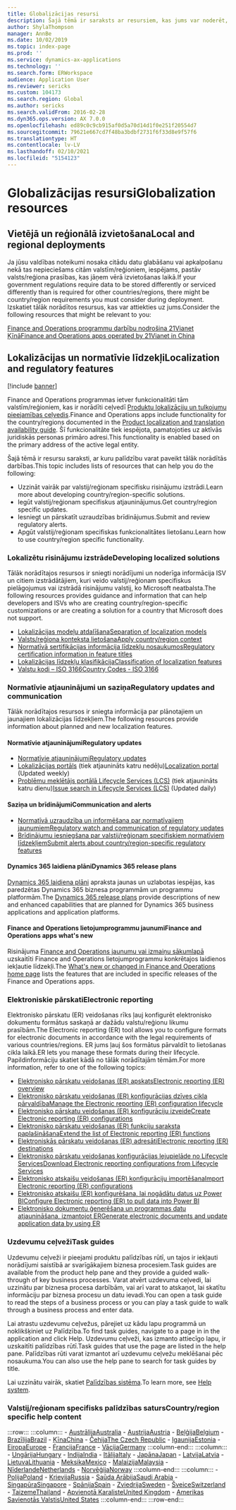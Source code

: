 ```yaml
---
title: Globalizācijas resursi
description: Šajā tēmā ir saraksts ar resursiem, kas jums var noderēt, lai uzzinātu papildinformāciju par valstij/reģionam specifisko funkcionalitāti un piedāvājumiem.
author: ShylaThompson
manager: AnnBe
ms.date: 10/02/2019
ms.topic: index-page
ms.prod: ''
ms.service: dynamics-ax-applications
ms.technology: ''
ms.search.form: ERWorkspace
audience: Application User
ms.reviewer: sericks
ms.custom: 104173
ms.search.region: Global
ms.author: sericks
ms.search.validFrom: 2016-02-28
ms.dyn365.ops.version: AX 7.0.0
ms.openlocfilehash: ed89c0c9cb915af0d5a70d14d1f0e251f20554d7
ms.sourcegitcommit: 79621e667cd7f48ba3bdbf2731f6f33d8e9f57f6
ms.translationtype: HT
ms.contentlocale: lv-LV
ms.lasthandoff: 02/10/2021
ms.locfileid: "5154123"
---
```

# <a name="globalization-resources"></a><span data-ttu-id="0fe70-103">Globalizācijas resursi</span><span class="sxs-lookup"><span data-stu-id="0fe70-103">Globalization resources</span></span>

## <a name="local-and-regional-deployments"></a><span data-ttu-id="0fe70-104">Vietējā un reģionālā izvietošana</span><span class="sxs-lookup"><span data-stu-id="0fe70-104">Local and regional deployments</span></span>
<span data-ttu-id="0fe70-105">Ja jūsu valdības noteikumi nosaka citādu datu glabāšanu vai apkalpošanu nekā tas nepieciešams citām valstīm/reģioniem, iespējams, pastāv valsts/reģiona prasības, kas jāņem vērā izvietošanas laikā.</span><span class="sxs-lookup"><span data-stu-id="0fe70-105">If your government regulations require data to be stored differently or serviced differently than is required for other countries/regions, there might be country/region requirements you must consider during deployment.</span></span> <span data-ttu-id="0fe70-106">Izskatiet tālāk norādītos resursus, kas var attiekties uz jums.</span><span class="sxs-lookup"><span data-stu-id="0fe70-106">Consider the following resources that might be relevant to you:</span></span>

[<span data-ttu-id="0fe70-107">Finance and Operations programmu darbību nodrošina 21Vianet Ķīnā</span><span class="sxs-lookup"><span data-stu-id="0fe70-107">Finance and Operations apps operated by 21Vianet in China</span></span>](https://docs.microsoft.com/dynamics365/unified-operations/dev-itpro/deployment/china-local-deployment)

## <a name="localization-and-regulatory-features"></a><span data-ttu-id="0fe70-108">Lokalizācijas un normatīvie līdzekļi</span><span class="sxs-lookup"><span data-stu-id="0fe70-108">Localization and regulatory features</span></span>

[!include [banner](../includes/banner.md)]

<span data-ttu-id="0fe70-109">Finance and Operations programmas ietver funkcionalitāti tām valstīm/reģioniem, kas ir norādīti ceļvedī [Produktu lokalizāciju un tulkojumu pieejamības ceļvedis](https://aka.ms/dynamics_365_international_availability_deck).</span><span class="sxs-lookup"><span data-stu-id="0fe70-109">Finance and Operations apps include functionality for the country/regions documented in the [Product localization and translation availability guide](https://aka.ms/dynamics_365_international_availability_deck).</span></span> <span data-ttu-id="0fe70-110">Šī funkcionalitāte tiek iespējota, pamatojoties uz aktīvās juridiskās personas primāro adresi.</span><span class="sxs-lookup"><span data-stu-id="0fe70-110">This functionality is enabled based on the primary address of the active legal entity.</span></span> 

<span data-ttu-id="0fe70-111">Šajā tēmā ir resursu saraksti, ar kuru palīdzību varat paveikt tālāk norādītās darbības.</span><span class="sxs-lookup"><span data-stu-id="0fe70-111">This topic includes lists of resources that can help you do the following:</span></span> 
- <span data-ttu-id="0fe70-112">Uzzināt vairāk par valstij/reģionam specifisku risinājumu izstrādi.</span><span class="sxs-lookup"><span data-stu-id="0fe70-112">Learn more about developing country/region-specific solutions.</span></span>
- <span data-ttu-id="0fe70-113">Iegūt valstij/reģionam specifiskus atjauninājumus.</span><span class="sxs-lookup"><span data-stu-id="0fe70-113">Get country/region specific updates.</span></span>
- <span data-ttu-id="0fe70-114">Iesniegt un pārskatīt uzraudzības brīdinājumus.</span><span class="sxs-lookup"><span data-stu-id="0fe70-114">Submit and review regulatory alerts.</span></span>
- <span data-ttu-id="0fe70-115">Apgūt valstij/reģionam specifiskas funkcionalitātes lietošanu.</span><span class="sxs-lookup"><span data-stu-id="0fe70-115">Learn how to use country/region specific functionality.</span></span>

### <a name="developing-localized-solutions"></a><span data-ttu-id="0fe70-116">Lokalizētu risinājumu izstrāde</span><span class="sxs-lookup"><span data-stu-id="0fe70-116">Developing localized solutions</span></span>
<span data-ttu-id="0fe70-117">Tālāk norādītajos resursos ir sniegti norādījumi un noderīga informācija ISV un citiem izstrādātājiem, kuri veido valstij/reģionam specifiskus pielāgojumus vai izstrādā risinājumu valstij, ko Microsoft neatbalsta.</span><span class="sxs-lookup"><span data-stu-id="0fe70-117">The following resources provides guidance and information that can help developers and ISVs who are creating country/region-specific customizations or are creating a solution for a country that Microsoft does not support.</span></span>
-   [<span data-ttu-id="0fe70-118">Lokalizācijas modeļu atdalīšana</span><span class="sxs-lookup"><span data-stu-id="0fe70-118">Separation of localization models</span></span>](separate-localization-models.md)
-   [<span data-ttu-id="0fe70-119">Valsts/reģiona konteksta lietošana</span><span class="sxs-lookup"><span data-stu-id="0fe70-119">Apply country/region context</span></span>](apply-country-context.md)
-   [<span data-ttu-id="0fe70-120">Normatīvā sertifikācijas informācija līdzekļu nosaukumos</span><span class="sxs-lookup"><span data-stu-id="0fe70-120">Regulatory certification information in feature titles</span></span>](regulatory-certifications.md)
-   [<span data-ttu-id="0fe70-121">Lokalizācijas līdzekļu klasifikācija</span><span class="sxs-lookup"><span data-stu-id="0fe70-121">Classification of localization features</span></span>](classify-localization-features.md)
-   [<span data-ttu-id="0fe70-122">Valstu kodi – ISO 3166</span><span class="sxs-lookup"><span data-stu-id="0fe70-122">Country Codes - ISO 3166</span></span>](https://www.iso.org/iso-3166-country-codes.html)

### <a name="regulatory-updates-and-communication"></a><span data-ttu-id="0fe70-123">Normatīvie atjauninājumi un saziņa</span><span class="sxs-lookup"><span data-stu-id="0fe70-123">Regulatory updates and communication</span></span>
<span data-ttu-id="0fe70-124">Tālāk norādītajos resursos ir sniegta informācija par plānotajiem un jaunajiem lokalizācijas līdzekļiem.</span><span class="sxs-lookup"><span data-stu-id="0fe70-124">The following resources provide information about planned and new localization features.</span></span> 

#### <a name="regulatory-updates"></a><span data-ttu-id="0fe70-125">Normatīvie atjauninājumi</span><span class="sxs-lookup"><span data-stu-id="0fe70-125">Regulatory updates</span></span>
-   [<span data-ttu-id="0fe70-126">Normatīvie atjauninājumi</span><span class="sxs-lookup"><span data-stu-id="0fe70-126">Regulatory updates</span></span>](../../../finance/localizations/regulatory-updates.md)
-   <span data-ttu-id="0fe70-127">[Lokalizācijas portāls](https://docs.microsoft.com/dynamics/s-e/) (tiek atjaunināts katru nedēļu)</span><span class="sxs-lookup"><span data-stu-id="0fe70-127">[Localization portal](https://docs.microsoft.com/dynamics/s-e/) (Updated weekly)</span></span>
-   <span data-ttu-id="0fe70-128">[Problēmu meklētājs portālā Lifecycle Services (LCS)](../lifecycle-services/issue-search-lcs.md) (tiek atjaunināts katru dienu)</span><span class="sxs-lookup"><span data-stu-id="0fe70-128">[Issue search in Lifecycle Services (LCS)](../lifecycle-services/issue-search-lcs.md) (Updated daily)</span></span>

#### <a name="communication-and-alerts"></a><span data-ttu-id="0fe70-129">Saziņa un brīdinājumi</span><span class="sxs-lookup"><span data-stu-id="0fe70-129">Communication and alerts</span></span>
-   [<span data-ttu-id="0fe70-130">Normatīvā uzraudzība un informēšana par normatīvajiem jaunumiem</span><span class="sxs-lookup"><span data-stu-id="0fe70-130">Regulatory watch and communication of regulatory updates</span></span>](regulatory-watch-communication.md)
-   [<span data-ttu-id="0fe70-131">Brīdinājumu iesniegšana par valstij/reģionam specifiskiem normatīviem līdzekļiem</span><span class="sxs-lookup"><span data-stu-id="0fe70-131">Submit alerts about country/region-specific regulatory features</span></span>](submit-localization-alerts.md)

#### <a name="dynamics-365-release-plans"></a><span data-ttu-id="0fe70-132">Dynamics 365 laidiena plāni</span><span class="sxs-lookup"><span data-stu-id="0fe70-132">Dynamics 365 release plans</span></span>
<span data-ttu-id="0fe70-133">[Dynamics 365 laidiena plāni](https://docs.microsoft.com/business-applications-release-notes/) apraksta jaunas un uzlabotas iespējas, kas paredzētas Dynamics 365 biznesa programmām un programmu platformām.</span><span class="sxs-lookup"><span data-stu-id="0fe70-133">The [Dynamics 365 release plans](https://docs.microsoft.com/business-applications-release-notes/) provide descriptions of new and enhanced capabilities that are planned for Dynamics 365 business applications and application platforms.</span></span> 

#### <a name="finance-and-operations-apps-whats-new"></a><span data-ttu-id="0fe70-134">Finance and Operations lietojumprogrammu jaunumi</span><span class="sxs-lookup"><span data-stu-id="0fe70-134">Finance and Operations apps what's new</span></span>
<span data-ttu-id="0fe70-135">Risinājuma [Finance and Operations jaunumu vai izmaiņu sākumlapā](../../fin-ops/get-started/whats-new-changed.md) uzskaitīti Finance and Operations lietojumprogrammu konkrētajos laidienos iekļautie līdzekļi.</span><span class="sxs-lookup"><span data-stu-id="0fe70-135">The [What's new or changed in Finance and Operations home page](../../fin-ops/get-started/whats-new-changed.md) lists the features that are included in specific releases of the Finance and Operations apps.</span></span>

### <a name="electronic-reporting"></a><span data-ttu-id="0fe70-136">Elektroniskie pārskati</span><span class="sxs-lookup"><span data-stu-id="0fe70-136">Electronic reporting</span></span>
<span data-ttu-id="0fe70-137">Elektronisko pārskatu (ER) veidošanas rīks ļauj konfigurēt elektronisko dokumentu formātus saskaņā ar dažādu valstu/reģionu likumu prasībām.</span><span class="sxs-lookup"><span data-stu-id="0fe70-137">The Electronic reporting (ER) tool allows you to configure formats for electronic documents in accordance with the legal requirements of various countries/regions.</span></span> <span data-ttu-id="0fe70-138">ER jums ļauj šos formātus pārvaldīt to lietošanas cikla laikā.</span><span class="sxs-lookup"><span data-stu-id="0fe70-138">ER lets you manage these formats during their lifecycle.</span></span> <span data-ttu-id="0fe70-139">Papildinformāciju skatiet kādā no tālāk norādītajām tēmām.</span><span class="sxs-lookup"><span data-stu-id="0fe70-139">For more information, refer to one of the following topics:</span></span>
-   [<span data-ttu-id="0fe70-140">Elektronisko pārskatu veidošanas (ER) apskats</span><span class="sxs-lookup"><span data-stu-id="0fe70-140">Electronic reporting (ER) overview</span></span>](../analytics/general-electronic-reporting.md)
-   [<span data-ttu-id="0fe70-141">Elektronisko pārskatu veidošanas (ER) konfigurācijas dzīves cikla pārvaldība</span><span class="sxs-lookup"><span data-stu-id="0fe70-141">Manage the Electronic reporting (ER) configuration lifecycle</span></span>](../analytics/general-electronic-reporting-manage-configuration-lifecycle.md)
-   [<span data-ttu-id="0fe70-142">Elektronisko pārskatu veidošanas (ER) konfigurāciju izveide</span><span class="sxs-lookup"><span data-stu-id="0fe70-142">Create Electronic reporting (ER) configurations</span></span>](../analytics/electronic-reporting-configuration.md)
-   [<span data-ttu-id="0fe70-143">Elektronisko pārskatu veidošanas (ER) funkciju saraksta paplašināšana</span><span class="sxs-lookup"><span data-stu-id="0fe70-143">Extend the list of Electronic reporting (ER) functions</span></span>](../analytics/general-electronic-reporting-formulas-list-extension.md)
-   [<span data-ttu-id="0fe70-144">Elektroniskās pārskatu veidošanas (ER) adresāti</span><span class="sxs-lookup"><span data-stu-id="0fe70-144">Electronic reporting (ER) destinations</span></span>](../analytics/electronic-reporting-destinations.md)
-   [<span data-ttu-id="0fe70-145">Elektronisko pārskatu veidošanas konfigurācijas lejupielāde no Lifecycle Services</span><span class="sxs-lookup"><span data-stu-id="0fe70-145">Download Electronic reporting configurations from Lifecycle Services</span></span>](../analytics/download-electronic-reporting-configuration-lcs.md)
-   [<span data-ttu-id="0fe70-146">Elektronisko atskaišu veidošanas (ER) konfigurāciju importēšana</span><span class="sxs-lookup"><span data-stu-id="0fe70-146">Import Electronic reporting (ER) configurations</span></span>](../analytics/electronic-reporting-import-ger-configurations.md)
-   [<span data-ttu-id="0fe70-147">Elektronisko atskaišu (ER) konfigurēšana, lai nogādātu datus uz Power BI</span><span class="sxs-lookup"><span data-stu-id="0fe70-147">Configure Electronic reporting (ER) to pull data into Power BI</span></span>](../analytics/general-electronic-reporting-report-configuration-get-data-powerbi.md)
-   [<span data-ttu-id="0fe70-148">Elektronisko dokumentu ģenerēšana un programmas datu atjaunināšana, izmantojot ER</span><span class="sxs-lookup"><span data-stu-id="0fe70-148">Generate electronic documents and update application data by using ER</span></span>](../analytics/generate-electronic-documents-update-application-data.md)

### <a name="task-guides"></a><span data-ttu-id="0fe70-149">Uzdevumu ceļveži</span><span class="sxs-lookup"><span data-stu-id="0fe70-149">Task guides</span></span>
<span data-ttu-id="0fe70-150">Uzdevumu ceļveži ir pieejami produktu palīdzības rūtī, un tajos ir iekļauti norādījumi saistībā ar svarīgākajiem biznesa procesiem.</span><span class="sxs-lookup"><span data-stu-id="0fe70-150">Task guides are available from the product help pane and they provide a guided walk-through of key business processes.</span></span> <span data-ttu-id="0fe70-151">Varat atvērt uzdevuma ceļvedi, lai uzzinātu par biznesa procesa darbībām, vai arī varat to atskaņot, lai skatītu informāciju par biznesa procesu un datu ievadi.</span><span class="sxs-lookup"><span data-stu-id="0fe70-151">You can open a task guide to read the steps of a business process or you can play a task guide to walk through a business process and enter data.</span></span>

<span data-ttu-id="0fe70-152">Lai atrastu uzdevumu ceļvežus, pārejiet uz kādu lapu programmā un noklikšķiniet uz Palīdzība.</span><span class="sxs-lookup"><span data-stu-id="0fe70-152">To find task guides, navigate to a page in in the application and click Help.</span></span> <span data-ttu-id="0fe70-153">Uzdevumu ceļveži, kas izmanto attiecīgo lapu, ir uzskaitīti palīdzības rūtī.</span><span class="sxs-lookup"><span data-stu-id="0fe70-153">Task guides that use the page are listed in the help pane.</span></span> <span data-ttu-id="0fe70-154">Palīdzības rūti varat izmantot arī uzdevumu ceļvežu meklēšanai pēc nosaukuma.</span><span class="sxs-lookup"><span data-stu-id="0fe70-154">You can also use the help pane to search for task guides by title.</span></span>

<span data-ttu-id="0fe70-155">Lai uzzinātu vairāk, skatiet [Palīdzības sistēma](../../fin-ops/get-started/help-overview.md#task-guides).</span><span class="sxs-lookup"><span data-stu-id="0fe70-155">To learn more, see [Help system](../../fin-ops/get-started/help-overview.md#task-guides).</span></span>


### <a name="countryregion-specific-help-content"></a><span data-ttu-id="0fe70-156">Valstij/reģionam specifisks palīdzības saturs</span><span class="sxs-lookup"><span data-stu-id="0fe70-156">Country/region specific help content</span></span>
:::row:::
    :::column:::
        - [<span data-ttu-id="0fe70-157">Austrālija</span><span class="sxs-lookup"><span data-stu-id="0fe70-157">Australia</span></span>](../../../finance/localizations/australia.md)
        - [<span data-ttu-id="0fe70-158">Austrija</span><span class="sxs-lookup"><span data-stu-id="0fe70-158">Austria</span></span>](../../../finance/localizations/austria.md)
        - [<span data-ttu-id="0fe70-159">Beļģija</span><span class="sxs-lookup"><span data-stu-id="0fe70-159">Belgium</span></span>](../../../finance/localizations/belgium.md)
        - [<span data-ttu-id="0fe70-160">Brazīlija</span><span class="sxs-lookup"><span data-stu-id="0fe70-160">Brazil</span></span>](../../../finance/localizations/brazil.md)
        - [<span data-ttu-id="0fe70-161">Ķīna</span><span class="sxs-lookup"><span data-stu-id="0fe70-161">China</span></span>](../../../finance/localizations/china.md)
        - [<span data-ttu-id="0fe70-162">Čehija</span><span class="sxs-lookup"><span data-stu-id="0fe70-162">The Czech Republic</span></span>](../../../finance/localizations/czech-republic.md)
        - [<span data-ttu-id="0fe70-163">Igaunija</span><span class="sxs-lookup"><span data-stu-id="0fe70-163">Estonia</span></span>](../../../finance/localizations/estonia.md)
        - [<span data-ttu-id="0fe70-164">Eiropa</span><span class="sxs-lookup"><span data-stu-id="0fe70-164">Europe</span></span>](../../../finance/localizations/europe.md)
        - [<span data-ttu-id="0fe70-165">Francija</span><span class="sxs-lookup"><span data-stu-id="0fe70-165">France</span></span>](../../../finance/localizations/france.md)
        - [<span data-ttu-id="0fe70-166">Vācija</span><span class="sxs-lookup"><span data-stu-id="0fe70-166">Germany</span></span>](../../../finance/localizations/germany.md)
    :::column-end:::
    :::column:::
        - [<span data-ttu-id="0fe70-167">Ungārija</span><span class="sxs-lookup"><span data-stu-id="0fe70-167">Hungary</span></span>](../../../finance/localizations/hungary.md)
        - [<span data-ttu-id="0fe70-168">Indija</span><span class="sxs-lookup"><span data-stu-id="0fe70-168">India</span></span>](../../../finance/localizations/india.md)
        - [<span data-ttu-id="0fe70-169">Itālija</span><span class="sxs-lookup"><span data-stu-id="0fe70-169">Italy</span></span>](../../../finance/localizations/italy.md)
        - [<span data-ttu-id="0fe70-170">Japāna</span><span class="sxs-lookup"><span data-stu-id="0fe70-170">Japan</span></span>](../../../finance/localizations/japan.md)
        - [<span data-ttu-id="0fe70-171">Latvija</span><span class="sxs-lookup"><span data-stu-id="0fe70-171">Latvia</span></span>](../../../finance/localizations/latvia.md)
        - [<span data-ttu-id="0fe70-172">Lietuva</span><span class="sxs-lookup"><span data-stu-id="0fe70-172">Lithuania</span></span>](../../../finance/localizations/lithuania.md)
        - [<span data-ttu-id="0fe70-173">Meksika</span><span class="sxs-lookup"><span data-stu-id="0fe70-173">Mexico</span></span>](../../../finance/localizations/mexico.md)
        - [<span data-ttu-id="0fe70-174">Malaizija</span><span class="sxs-lookup"><span data-stu-id="0fe70-174">Malaysia</span></span>](../../../finance/localizations/malaysia.md)
        - [<span data-ttu-id="0fe70-175">Nīderlande</span><span class="sxs-lookup"><span data-stu-id="0fe70-175">Netherlands</span></span>](../../../finance/localizations/netherlands.md)
        - [<span data-ttu-id="0fe70-176">Norvēģija</span><span class="sxs-lookup"><span data-stu-id="0fe70-176">Norway</span></span>](../../../finance/localizations/norway.md)
    :::column-end:::
    :::column:::
        - [<span data-ttu-id="0fe70-177">Polija</span><span class="sxs-lookup"><span data-stu-id="0fe70-177">Poland</span></span>](../../../finance/localizations/poland.md)
        - [<span data-ttu-id="0fe70-178">Krievija</span><span class="sxs-lookup"><span data-stu-id="0fe70-178">Russia</span></span>](../../../finance/localizations/russia.md)
        - [<span data-ttu-id="0fe70-179">Saūda Arābija</span><span class="sxs-lookup"><span data-stu-id="0fe70-179">Saudi Arabia</span></span>](../../../finance/localizations/saudi-arabia.md)
        - [<span data-ttu-id="0fe70-180">Singapūra</span><span class="sxs-lookup"><span data-stu-id="0fe70-180">Singapore</span></span>](../../../finance/localizations/singapore.md)
        - [<span data-ttu-id="0fe70-181">Spānija</span><span class="sxs-lookup"><span data-stu-id="0fe70-181">Spain</span></span>](../../../finance/localizations/spain.md)
        - [<span data-ttu-id="0fe70-182">Zviedrija</span><span class="sxs-lookup"><span data-stu-id="0fe70-182">Sweden</span></span>](../../../finance/localizations/sweden.md)
        - [<span data-ttu-id="0fe70-183">Šveice</span><span class="sxs-lookup"><span data-stu-id="0fe70-183">Switzerland</span></span>](../../../finance/localizations/switzerland.md)
        - [<span data-ttu-id="0fe70-184">Taizeme</span><span class="sxs-lookup"><span data-stu-id="0fe70-184">Thailand</span></span>](../../../finance/localizations/thailand.md)
        - [<span data-ttu-id="0fe70-185">Apvienotā Karaliste</span><span class="sxs-lookup"><span data-stu-id="0fe70-185">United Kingdom</span></span>](../../../finance/localizations/united-kingdom.md)
        - [<span data-ttu-id="0fe70-186">Amerikas Savienotās Valstis</span><span class="sxs-lookup"><span data-stu-id="0fe70-186">United States</span></span>](../../../finance/localizations/united-states.md)
    :::column-end:::
:::row-end:::






